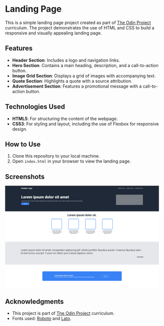 # Landing Page

This is a simple landing page project created as part of [The Odin Project](https://www.theodinproject.com/) curriculum. The project demonstrates the use of HTML and CSS to build a responsive and visually appealing landing page.

## Features

- **Header Section**: Includes a logo and navigation links.
- **Hero Section**: Contains a main heading, description, and a call-to-action button.
- **Image Grid Section**: Displays a grid of images with accompanying text.
- **Quote Section**: Highlights a quote with a source attribution.
- **Advertisement Section**: Features a promotional message with a call-to-action button.

## Technologies Used

- **HTML5**: For structuring the content of the webpage.
- **CSS3**: For styling and layout, including the use of Flexbox for responsive design.

## How to Use

1. Clone this repository to your local machine.
2. Open `index.html` in your browser to view the landing page.

## Screenshots

![Screenshot of landing page](images\Landing-page-screenshot.png)

## Acknowledgments

- This project is part of [The Odin Project](https://www.theodinproject.com/) curriculum.
- Fonts used: [Roboto](https://fonts.google.com/specimen/Roboto) and [Lato](https://fonts.google.com/specimen/Lato).
